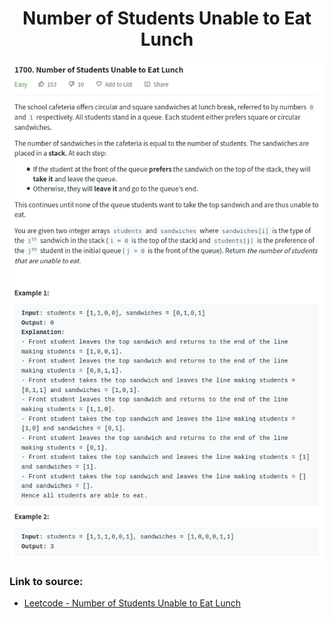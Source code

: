 <h1 align="center">Number of Students Unable to Eat Lunch</h1>

![alt text](https://raw.githubusercontent.com/matthew01lokiet/Github-repos-images/main/Algs/Queue/q0nnXYNI_o.png)

### Link to source: 
- <a href="https://leetcode.com/problems/number-of-students-unable-to-eat-lunch/">Leetcode - Number of Students Unable to Eat Lunch</a>

